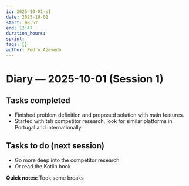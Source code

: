 ```yaml
---
id: 2025-10-01-s1
date: 2025-10-01
start: 08:57
end: 12:47
duration_hours:
sprint:
tags: []
author: Pedro Azevedo
---
```


# Diary — 2025-10-01 (Session 1)

## Tasks completed
- Finished problem definition and proposed solution with main features.
- Started with teh competitor research, look for similar platforms in Portugal and internationally.

## Tasks to do (next session)
- Go more deep into the competitor research
- Or read the Kotlin book


**Quick notes:**
Took some breaks